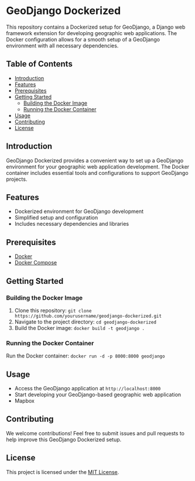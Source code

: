 # GeoDjango Dockerized

This repository contains a Dockerized setup for GeoDjango, a Django web framework extension for developing geographic web applications. The Docker configuration allows for a smooth setup of a GeoDjango environment with all necessary dependencies.

## Table of Contents

- [Introduction](#introduction)
- [Features](#features)
- [Prerequisites](#prerequisites)
- [Getting Started](#getting-started)
  - [Building the Docker Image](#building-the-docker-image)
  - [Running the Docker Container](#running-the-docker-container)
- [Usage](#usage)
- [Contributing](#contributing)
- [License](#license)

## Introduction

GeoDjango Dockerized provides a convenient way to set up a GeoDjango environment for your geographic web application development. The Docker container includes essential tools and configurations to support GeoDjango projects.

## Features

- Dockerized environment for GeoDjango development
- Simplified setup and configuration
- Includes necessary dependencies and libraries

## Prerequisites

- [Docker](https://docs.docker.com/get-docker/)
- [Docker Compose](https://docs.docker.com/compose/install/)

## Getting Started

### Building the Docker Image

1. Clone this repository: `git clone https://github.com/yourusername/geodjango-dockerized.git`
2. Navigate to the project directory: `cd geodjango-dockerized`
3. Build the Docker image: `docker build -t geodjango .`

### Running the Docker Container

Run the Docker container: `docker run -d -p 8000:8000 geodjango`

## Usage

- Access the GeoDjango application at `http://localhost:8000`
- Start developing your GeoDjango-based geographic web application
- Mapbox

## Contributing

We welcome contributions! Feel free to submit issues and pull requests to help improve this GeoDjango Dockerized setup.

## License

This project is licensed under the [MIT License](LICENSE).
